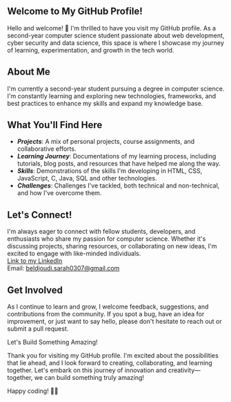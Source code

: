 ## Welcome to My GitHub Profile!

Hello and welcome! 👋 I'm thrilled to have you visit my GitHub profile. As a second-year computer science student passionate about web development, cyber security and data science, this space is where I showcase my journey of learning, experimentation, and growth in the tech world.


## About Me  

I'm currently a second-year student pursuing a degree in computer science. I'm constantly learning and exploring new technologies, frameworks, and best practices to enhance my skills and expand my knowledge base.


## What You'll Find Here 

- ***Projects***: A mix of personal projects, course assignments, and collaborative efforts.<br>
- ***Learning Journey***: Documentations of my learning process, including tutorials, blog posts, and resources that have helped me along the way.<br>
- ***Skills***: Demonstrations of the skills I'm developing in HTML, CSS, JavaScript, C, Java, SQL and other technologies.<br>
- ***Challenges***: Challenges I've tackled, both technical and non-technical, and how I've overcome them.<br>


## Let's Connect! 

I'm always eager to connect with fellow students, developers, and enthusiasts who share my passion for computer science. Whether it's discussing projects, sharing resources, or collaborating on new ideas, I'm excited to engage with like-minded individuals.<br>
[Link to my LinkedIn](https://www.linkedin.com/in/sarah-beldjoudi-45522a2a0/)<br>
Email: beldjoudi.sarah0307@gmail.com<br>


## Get Involved 

As I continue to learn and grow, I welcome feedback, suggestions, and contributions from the community. If you spot a bug, have an idea for improvement, or just want to say hello, please don't hesitate to reach out or submit a pull request.<br>


Let's Build Something Amazing! <br>

Thank you for visiting my GitHub profile. I'm excited about the possibilities that lie ahead, and I look forward to creating, collaborating, and learning together. Let's embark on this journey of innovation and creativity—together, we can build something truly amazing!<br>

Happy coding! 🚀✨

